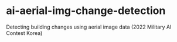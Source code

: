# ai-aerial-img-change-detection
Detecting building changes using aerial image data (2022 Military AI Contest Korea)
